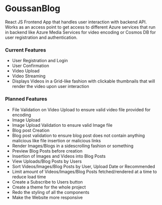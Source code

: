 # GoussanBlog

React JS Frontend App that handles user interaction with backend API. Works as an access point to get access to different Azure services that run in backend like Azure Media Services for video encoding or Cosmos DB for user registration and authentication.



### Current Features
* User Registration and Login
* User Confirmation
* Video Upload
* Video Streaming
* Displays Videos in a Grid-like fashion with clickable thumbnails that will render the video upon user interaction

### Planned Features
* File Validation on Video Upload to ensure valid video file provided for encoding
* Image Upload
* Image Upload Validation to ensure valid Image file
* Blog post Creation
* Blog post validation to ensure blog post does not contain anything malicious like file insertion or malicious links
* Render Images/Blogs in a sidescrolling fashion or something
* Preview Blog Posts before creation
* Insertion of Images and Videos into Blog Posts
* View Uploads/Blog Posts by Users
* Sort Videos/Images/Blog Posts by User, Upload Date or Recommended
* Limit amount of Videos/Images/Blog Posts fetched/rendered at a time to reduce load time
* Create a Subscribe to Users button
* Create a theme for the whole project
* Redo the styling of all the components
* Make the Website more responsive
